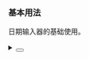 ### 基本用法

日期输入器的基础使用。

<div class="cell-demo vp-raw">
  <yc-date-picker style="width: 200px;" />
</div>

<details>
<summary>
 <button class="code-btn"  >
    <icon-code />
 </button>
</summary>

```vue
<template>
  <yc-date-picker style="width: 200px;" />
</template>
```

</details>
